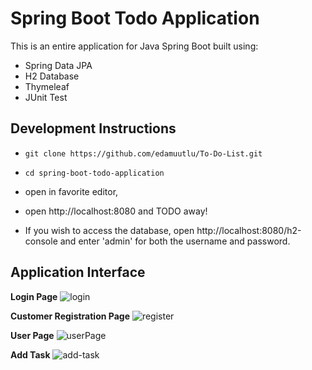 # Spring Boot Todo Application

This is an entire application for Java Spring Boot
built using:
- Spring Data JPA
- H2 Database
- Thymeleaf
- JUnit Test

## Development Instructions

- `git clone https://github.com/edamuutlu/To-Do-List.git`
- `cd spring-boot-todo-application`
- open in favorite editor, 
- open http://localhost:8080 and TODO away!

- If you wish to access the database, open http://localhost:8080/h2-console and enter 'admin' for both the username and password.

## Application Interface

**Login Page**
![login](https://github.com/edamuutlu/To-Do-List/assets/112180102/cfcfa8b8-0e82-414f-b924-a7d4cad325b2)

**Customer Registration Page**
![register](https://github.com/edamuutlu/To-Do-List/assets/112180102/644bb236-08c2-4e76-acbc-b1de144648cb)

**User Page**
![userPage](https://github.com/edamuutlu/To-Do-List/assets/112180102/780b86d6-e32e-4b2c-a1d7-8e7f45129153)

**Add Task**
![add-task](https://github.com/edamuutlu/To-Do-List/assets/112180102/5c930b38-cbfc-4362-a995-46f765d4f4e6)
